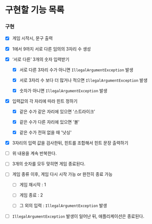 # 구현할 기능 목록

### 구현
- [X]  게임 시작시, 문구 출력


- [X]  1에서 9까지 서로 다른 임의의 3자리 수 생성


- [X]  ‘서로 다른’ 3개의 숫자 입력받기
    - [X] 서로 다른 3자리 수가 아니면 `IllegalArgumentException` 발생
    - [X] 서로 3자리 수 보다 더 많거나 적으면 `IllegalArgumentException` 발생
    - [X] 숫자가 아니면 `IllegalArgumentException` 발생
   

- [X]  입력값의 각 자리에 따라 힌트 정하기
    - [X]  같은 수가 같은 자리에 있으면 '스트라이크'
    - [X]  같은 수가 다른 자리에 있으면 '볼'
    - [X]  같은 수가 전혀 없을 때 '낫싱'


- [X] 3자리의 입력 값을 검사한뒤, 힌트를 조합해서 힌트 문장 출력하기


- [ ] 위 내용을 계속 반복한다.


- [ ]  3개의 숫자를 모두 맞히면 게임 종료된다.



- [ ]  게임 종류 이후, 게임 다시 시작 가능 or 완전히 종료 가능
    - [ ] 게임 재시작 : 1
    - [ ] 게임 종료 : 2
    - [ ] 그 외의 입력 : `IllegalArgumentException` 발생



- [ ] `IllegalArgumentException` 발생이 일어난 뒤, 애플리케이션은 종료된다.


